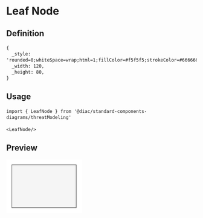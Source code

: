# Leaf Node

## Definition

```
{
  _style: 'rounded=0;whiteSpace=wrap;html=1;fillColor=#f5f5f5;strokeColor=#666666;',
  _width: 120,
  _height: 80,
}
```

## Usage

```
import { LeafNode } from '@diac/standard-components-diagrams/threatModeling'

<LeafNode/>
```

## Preview

<img src="./leaf-node.png" width="200"/>
